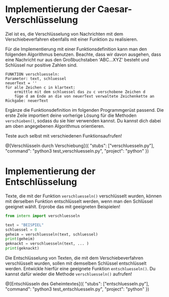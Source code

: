 # Implementierung der Caesar-Verschlüsselung

Ziel ist es, die Verschlüsselung von Nachrichten mit dem Verschiebeverfahren ebenfalls mit einer Funktion zu realisieren.

Für die Implementierung mit einer Funktionsdefinition kann man den folgenden Algorithmus benutzen. Beachte, dass wir davon ausgehen, dass eine Nachricht nur aus den Großbuchstaben 'ABC...XYZ' besteht und Schlüssel nur positive Zahlen sind.

```
FUNKTION verschluesseln:
Parameter: text, schluessel
neuerText = ''
für alle Zeichen c in klartext:
    ermittle mit dem schluessel das zu c verschobene Zeichen d 
    füge d am Ende an die von neuerText verwaltete Zeichenkette an
Rückgabe: neuerText
```

Ergänze die Funktionsdefinition im folgenden Programmgerüst passend. Die erste Zeile importiert deine vorherige Lösung für die Methoden `verschieben()`, sodass du sie hier verwenden kannst. Du kannst dich dabei am oben angegebenen Algorithmus orientieren.

Teste auch selbst mit verschiedenen Funktionsaufrufen!

@[Verschlüsseln durch Verschiebung]({
    "stubs": ["verschluesseln.py"],
    "command": "python3 test_verschluesseln.py",
    "project": "python"
})

# Implementierung der Entschlüsselung

Texte, die mit der Funktion `verschluesseln()` verschlüsselt wurden, können mit derselben Funktion entschlüsselt werden, wenn man den Schlüssel geeignet wählt. Erprobe das mit geeigneten Beispielen!

```python runnable
from intern import verschluesseln

text = "BEISPIEL"
schluessel = 0
geheim = verschluesseln(text, schluessel)
print(geheim)
geknackt = verschluesseln(text, ... )
print(geknackt)
```

Die Entschlüsselung von Texten, die mit dem Verschiebeverfahren verschlüsselt wurden, sollen mit demselben Schlüssel entschlüsselt werden. Entwickle hierfür eine geeignete Funktion `entschluesseln()`. Du kannst dafür wieder die Methode `verschluesseln()` aufrufen!

@[Entschlüsseln des Geheimtextes]({
    "stubs": ["entschluesseln.py"],
    "command": "python3 test_entschluesseln.py",
    "project": "python"
})
